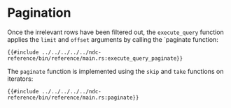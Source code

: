 # Pagination

Once the irrelevant rows have been filtered out, the `execute_query` function applies the `limit` and `offset` arguments by calling the `paginate function:

```rust,no_run,noplayground
{{#include ../../../../../ndc-reference/bin/reference/main.rs:execute_query_paginate}}
```

The `paginate` function is implemented using the `skip` and `take` functions on iterators:

```rust,no_run,noplayground
{{#include ../../../../../ndc-reference/bin/reference/main.rs:paginate}}
```

